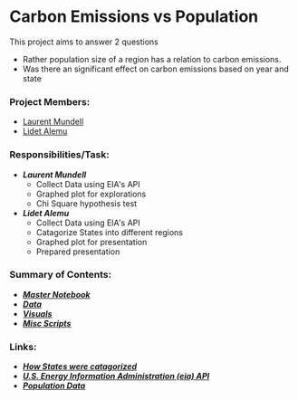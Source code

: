 # Carbon Emissions vs Population
This project aims to answer 2 questions
   - Rather population size of a region has a relation to carbon emissions.
   - Was there an significant effect on carbon emissions based on year and state

### Project Members: 
   - [Laurent Mundell](https://github.com/LaurentStar)
   - [Lidet Alemu](https://github.com/Lidetsal)
    
### Responsibilities/Task:
   - _**Laurent Mundell**_
        - Collect Data using EIA's API
        - Graphed plot for explorations
        - Chi Square hypothesis test
   - _**Lidet Alemu**_
        - Collect Data using EIA's API
        - Catagorize States into different regions
        - Graphed plot for presentation
        - Prepared presentation
        
        
### Summary of Contents:  
   - [_**Master Notebook**_](https://github.com/LaurentStar/MOD3_Project/blob/laurent/master.ipynb)
   - [_**Data**_](https://github.com/LaurentStar/MOD3_Project/tree/laurent/data)
   - [_**Visuals**_](https://github.com/LaurentStar/MOD3_Project/tree/laurent/images)
   - [_**Misc Scripts**_](https://github.com/LaurentStar/MOD3_Project/tree/laurent/scripts)
   
### Links:
   - [_**How States were catagorized**_](https://www2.census.gov/geo/pdfs/maps-data/maps/reference/us_regdiv.pdf)
   - [_**U.S. Energy Information Administration (eia) API**_](https://www.eia.gov/opendata/qb.php?category=2251604)
   - [_**Population Data**_](https://www2.census.gov/programs-surveys/popest/tables/2010-2019/state/totals/nst-est2019-01.xlsx)
    
